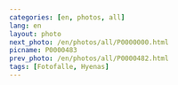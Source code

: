 ```yaml
---
categories: [en, photos, all]
lang: en
layout: photo
next_photo: /en/photos/all/P0000000.html
picname: P0000483
prev_photo: /en/photos/all/P0000482.html
tags: [Fotofalle, Hyenas]
---
```

